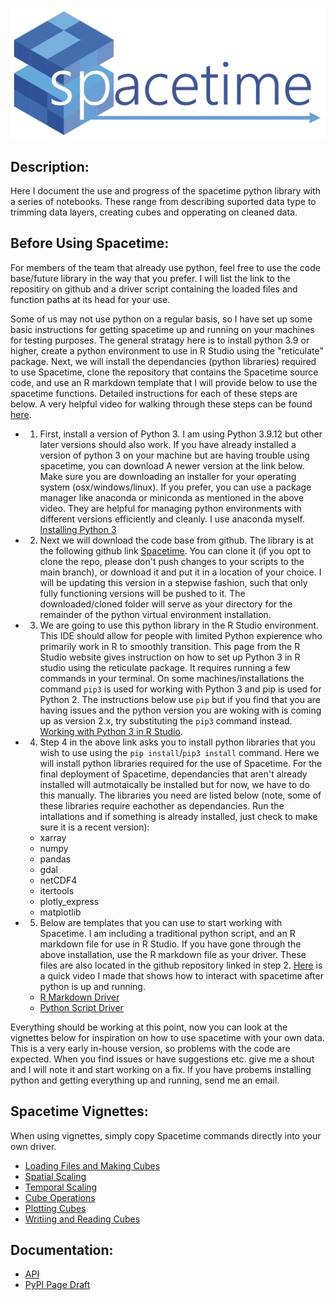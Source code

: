 ![spacetime logo](documents/barraLogo.jpg)

## Description:
Here I document the use and progress of the spacetime python library with a series of notebooks. These range from describing suported data type to trimming data layers, creating cubes and opperating on cleaned data.

## Before Using Spacetime:
For members of the team that already use python, feel free to use the code base/future library in the way that you prefer. I will list the link to the repositiry on github and a driver script containing the loaded files and function paths at its head for your use. 

Some of us may not use python on a regular basis, so I have set up some basic instructions for getting spacetime up and running on your machines for testing purposes. The general stratagy here is to install python 3.9 or higher, create a python environment to use in R Studio using the "reticulate" package. Next, we will install the dependancies (python libraries) required to use Spacetime, clone the repository that contains the Spacetime source code, and use an R markdown template that I will provide below to use the spacetime functions. Detailed instructions for each of these steps are below. A very helpful video for walking through these steps can be found [here](https://docs.rstudio.com/tutorials/user/using-python-with-rstudio-and-reticulate/).



* 1) First, install a version of Python 3. I am using Python 3.9.12 but other later versions should also work. If you have already installed a version of python 3 on your machine but are having trouble using spacetime, you can download A newer version at the link below. Make sure you are downloading an installer for your operating system (osx/windows/linux). If you prefer, you can use a package manager like anaconda or miniconda as mentioned in the above video. They are helpful for managing python environments with different versions efficiently and cleanly. I use anaconda myself.
[Installing Python 3](https://www.python.org/downloads/)

* 2) Next we will download the code base from github. The library is at the following github link [Spacetime](https://github.com/alexburn17/spacetime_demo). You can clone it (if you opt to clone the repo, please don't push changes to your scripts to the main branch), or download it and put it in a location of your choice. I will be updating this version in a stepwise fashion, such that only fully functioning versions will be pushed to it. The downloaded/cloned folder will serve as your directory for the remainder of the python virtual environment installation.

* 3) We are going to use this python library in the R Studio environment. This IDE should allow for people with limited Python expierence who primarily work in R to smoothly transition. This page from the R Studio website gives instruction on how to set up Python 3 in R studio using the reticulate package. It requires running a few commands in your terminal. On some machines/installations the command `pip3` is used for working with Python 3 and pip is used for Python 2. The instructions below use `pip` but if you find that you are having issues and the python version you are woking with is coming up as version 2.x, try substituting the `pip3` command instead. [Working with Python 3 in R Studio](https://support.rstudio.com/hc/en-us/articles/360023654474-Installing-and-Configuring-Python-with-RStudio). 


* 4) Step 4 in the above link asks you to install python libraries that you wish to use using the `pip install`/`pip3 install` command. Here we will install python libraries required for the use of Spacetime. For the final deployment of Spacetime, dependancies that aren't already installed will autmotaically be installed but for now, we have to do this manually. The libraries you need are listed below (note, some of these libraries require eachother as dependancies. Run the intallations and if something is already installed, just check to make sure it is a recent version):
	* xarray
	* numpy
	* pandas
	* gdal
	* netCDF4
	* itertools
	* plotly_express
	* matplotlib 		



* 5) Below are templates that you can use to start working with Spacetime. I am including a traditional python script, and an R markdown file for use in R Studio. If you have gone through the above installation, use the R markdown file as your driver. These files are also located in the github repository linked in step 2. [Here](https://youtu.be/BLufWXOe_kg) is a quick video I made that shows how to interact with spacetime after python is up and running.

	* [R Markdown Driver](templates/driverTemplate.Rmd)
	* [Python Script Driver](templates/driverTemplate.py)	 

Everything should be working at this point, now you can look at the vignettes below for inspiration on how to use spacetime with your own data. This is a very early in-house version, so problems with the code are expected. When you find issues or have suggestions etc. give me a shout and I will note it and start working on a fix. If you have probems installing python and getting everything up and running, send me an email.

## Spacetime Vignettes:
When using vignettes, simply copy Spacetime commands directly into your own driver. 

* [Loading Files and Making Cubes](spaceTime_vignettes/readingFiles.html)
* [Spatial Scaling](spaceTime_vignettes/scaling.html)
* [Temporal Scaling]()
* [Cube Operations]()
* [Plotting Cubes]()
* [Writiing and Reading Cubes]()


## Documentation: 
* [API](documents/api.md)
* [PyPI Page Draft](documents/description.md)
